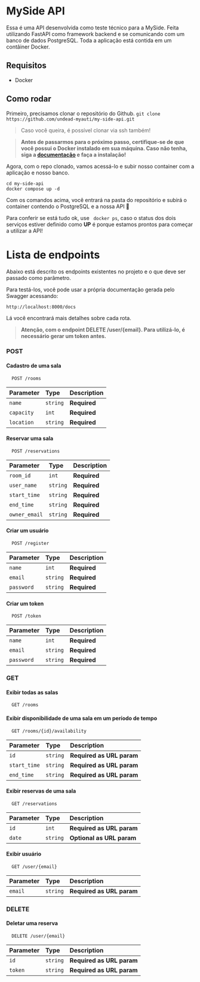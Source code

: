 
# MySide API
Essa é uma API desenvolvida como teste técnico para a MySide. Feita utilizando FastAPI como framework backend e se comunicando com um banco de dados PostgreSQL. Toda a aplicação está contida em um contâiner Docker.

## Requisitos
* Docker

## Como rodar
Primeiro, precisamos clonar o repositório do Github.
```git clone https://github.com/undead-myauti/my-side-api.git```

> Caso você queira, é possível clonar via ssh também!

> **Antes de passarmos para o próximo passo, certifique-se de que você possui o Docker instalado em sua máquina. Caso não tenha, siga a [documentação](https://docs.docker.com/engine/install/) e faça a instalação!**

Agora, com o repo clonado, vamos acessá-lo e subir nosso container com a aplicação
e nosso banco.

```
cd my-side-api
docker compose up -d
```

Com os comandos acima, você entrará na pasta do repositório e subirá o container contendo o PostgreSQL e a nossa API 🙂

Para conferir se está tudo ok, use ``` docker ps```, caso o status dos dois serviços estiver definido como **UP** é porque estamos prontos para começar a utilizar a API!

# Lista de endpoints
Abaixo está descrito os endpoints existentes no projeto e o que deve ser passado como parâmetro.

Para testá-los, você pode usar a própria documentação gerada pelo Swagger acessando:

```http://localhost:8000/docs```

Lá você encontrará mais detalhes sobre cada rota.

> **Atenção, com o endpoint DELETE /user/{email}. Para utilizá-lo, é necessário gerar um token antes.**

### POST
#### Cadastro de uma sala

```http
  POST /rooms
```

| Parameter | Type     | Description                |
| :-------- | :------- | :------------------------- |
| `name`| `string` | **Required**|
| `capacity`| `int` | **Required**|
| `location`| `string` | **Required**|

#### Reservar uma sala

```http
  POST /reservations
```

| Parameter | Type     | Description                       |
| :-------- | :------- | :-------------------------------- |
| `room_id`      | `int` | **Required**|
| `user_name`      | `string` | **Required**|
| `start_time`      | `string` | **Required**|
| `end_time`      | `string` | **Required**|
| `owner_email`      | `string` | **Required**|

#### Criar um usuário
```http
  POST /register
```

| Parameter | Type     | Description                       |
| :-------- | :------- | :-------------------------------- |
| `name`      | `int` | **Required**|
| `email`      | `string` | **Required**|
| `password`      | `string` | **Required**|

#### Criar um token
```http
  POST /token
```

| Parameter | Type     | Description                       |
| :-------- | :------- | :-------------------------------- |
| `name`      | `int` | **Required**|
| `email`      | `string` | **Required**|
| `password`      | `string` | **Required**|


### GET

#### Exibir todas as salas

```http
  GET /rooms
```


#### Exibir disponibilidade de uma sala em um período de tempo

```http
  GET /rooms/{id}/availability
```
| Parameter | Type     | Description                       |
| :-------- | :------- | :-------------------------------- |
| `id`      | `string` | **Required as URL param**|
| `start_time`      | `string` | **Required as URL param** |
| `end_time`      | `string` | **Required as URL param**|

#### Exibir reservas de uma sala

```http
  GET /reservations
```

| Parameter | Type     | Description                       |
| :-------- | :------- | :-------------------------------- |
| `id`      | `int` | **Required as URL param**|
| `date`      | `string` | **Optional as URL param**|


#### Exibir usuário

```http
  GET /user/{email}
```
| Parameter | Type     | Description                       |
| :-------- | :------- | :-------------------------------- |
| `email`      | `string` | **Required as URL param**|


### DELETE

#### Deletar uma reserva

```http
  DELETE /user/{email}
```
| Parameter | Type     | Description                       |
| :-------- | :------- | :-------------------------------- |
| `id`      | `string` | **Required as URL param**|
| `token`      | `string` | **Required as URL param**|

